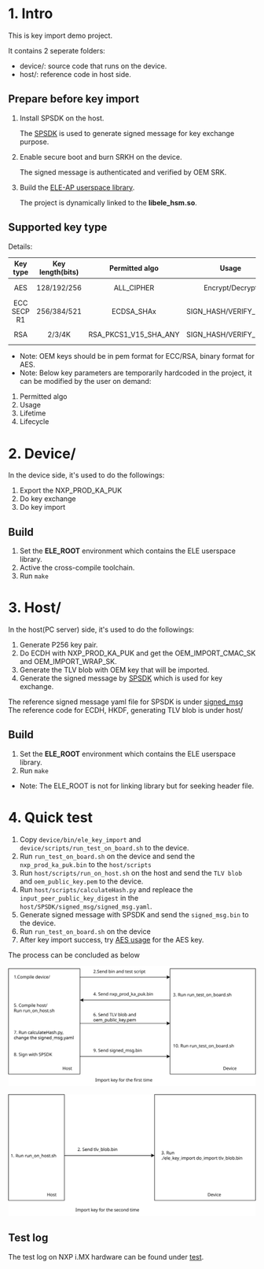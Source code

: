 # 1. Intro

This is key import demo project.

It contains 2 seperate folders:
- device/: source code that runs on the device.
- host/: reference code in host side.

## Prepare before key import

1. Install SPSDK on the host.

    The [SPSDK](http://spsdk.nxp.com/examples/_knowledge_base/installation_guide.html) is used to generate signed message for key exchange purpose.

1. Enable secure boot and burn SRKH on the device.

    The signed message is authenticated and verified by OEM SRK.

2. Build the [ELE-AP userspace library](https://github.com/nxp-imx/imx-secure-enclave).

    The project is dynamically linked to the **libele_hsm.so**.


## Supported key type

Details:

| Key type | Key length(bits) | Permitted algo | Usage | Lifetime | Lifecycle |
|:---:|:---:|:---:|:---:|:---:|:---:|
| AES | 128/192/256 | ALL_CIPHER | Encrypt/Decrypt | PERSISTENT | OPEN & CLOSE |
| ECC SECP R1 | 256/384/521 | ECDSA_SHAx | SIGN_HASH/VERIFY_HASH | PERSISTENT | OPEN & CLOSE |
| RSA | 2/3/4K | RSA_PKCS1_V15_SHA_ANY | SIGN_HASH/VERIFY_HASH | PERSISTENT | OPEN & CLOSE |

- Note: OEM keys should be in pem format for ECC/RSA, binary format for AES.
- Note: Below key parameters are temporarily hardcoded in the project, it can be modified by the user on demand:

1. Permitted algo
2. Usage
3. Lifetime
4. Lifecycle

# 2. Device/

In the device side, it's used to do the followings:

1. Export the NXP_PROD_KA_PUK
2. Do key exchange
3. Do key import

## Build

1. Set the **ELE_ROOT** environment which contains the ELE userspace library.
2. Active the cross-compile toolchain.
3. Run `make`

# 3. Host/

In the host(PC server) side, it's used to do the followings:

1. Generate P256 key pair.
2. Do ECDH with NXP_PROD_KA_PUK and get the OEM_IMPORT_CMAC_SK and OEM_IMPORT_WRAP_SK.
3. Generate the TLV blob with OEM key that will be imported.
4. Generate the signed message by [SPSDK](http://spsdk.nxp.com/) which is used for key exchange.

The reference signed message yaml file for SPSDK is under [signed_msg](host/SPSDK/signed_msg/)
The reference code for ECDH, HKDF, generating TLV blob is under host/

## Build

1. Set the **ELE_ROOT** environment which contains the ELE userspace library.
2. Run `make`
- Note: The ELE_ROOT is not for linking library but for seeking header file.

# 4. Quick test

1. Copy `device/bin/ele_key_import` and `device/scripts/run_test_on_board.sh` to the device.
2. Run `run_test_on_board.sh` on the device and send the `nxp_prod_ka_puk.bin` to the `host/scripts`
3. Run `host/scripts/run_on_host.sh` on the host and send the `TLV blob` and `oem_public_key.pem` to the device.
4. Run `host/scripts/calculateHash.py` and repleace the `input_peer_public_key_digest` in the `host/SPSDK/signed_msg/signed_msg.yaml`.
5. Generate signed message with SPSDK and send the `signed_msg.bin` to the device.
6. Run `run_test_on_board.sh` on the device
7. After key import success, try [AES usage](../aes_usage/) for the AES key.

The process can be concluded as below

![1st time Key import](./images/key_import_process_first_time.svg)

![2nd time Key import](./images/key_import_process_second_time.svg)

## Test log

The test log on NXP i.MX hardware can be found under [test](./test/).